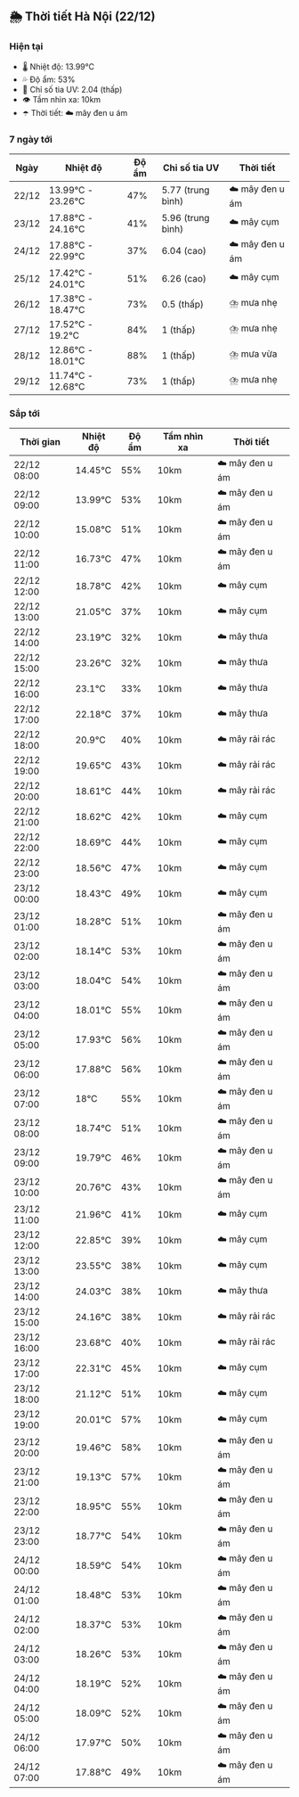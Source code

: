 ## 🌦️ Thời tiết Hà Nội (22/12)

### Hiện tại

- 🌡️ Nhiệt độ: 13.99℃
- 💦 Độ ẩm: 53%
- 🌟 Chỉ số tia UV: 2.04 (thấp)
- 👁️ Tầm nhìn xa: 10km
- ☂️ Thời tiết: ☁️ mây đen u ám

### 7 ngày tới

| Ngày | Nhiệt độ | Độ ẩm | Chỉ số tia UV | Thời tiết |
| --- | --- | --- | --- | --- |
| 22/12 | 13.99℃ - 23.26℃ | 47% | 5.77 (trung bình) | ☁️ mây đen u ám |
| 23/12 | 17.88℃ - 24.16℃ | 41% | 5.96 (trung bình) | ☁️ mây cụm |
| 24/12 | 17.88℃ - 22.99℃ | 37% | 6.04 (cao) | ☁️ mây đen u ám |
| 25/12 | 17.42℃ - 24.01℃ | 51% | 6.26 (cao) | ☁️ mây cụm |
| 26/12 | 17.38℃ - 18.47℃ | 73% | 0.5 (thấp) | ⛈️ mưa nhẹ |
| 27/12 | 17.52℃ - 19.2℃ | 84% | 1 (thấp) | ⛈️ mưa nhẹ |
| 28/12 | 12.86℃ - 18.01℃ | 88% | 1 (thấp) | ⛈️ mưa vừa |
| 29/12 | 11.74℃ - 12.68℃ | 73% | 1 (thấp) | ⛈️ mưa nhẹ |

### Sắp tới

| Thời gian | Nhiệt độ | Độ ẩm | Tầm nhìn xa | Thời tiết |
| --- | --- | --- | --- | --- |
| 22/12 08:00 | 14.45℃ | 55% | 10km | ☁️ mây đen u ám |
| 22/12 09:00 | 13.99℃ | 53% | 10km | ☁️ mây đen u ám |
| 22/12 10:00 | 15.08℃ | 51% | 10km | ☁️ mây đen u ám |
| 22/12 11:00 | 16.73℃ | 47% | 10km | ☁️ mây đen u ám |
| 22/12 12:00 | 18.78℃ | 42% | 10km | ☁️ mây cụm |
| 22/12 13:00 | 21.05℃ | 37% | 10km | ☁️ mây cụm |
| 22/12 14:00 | 23.19℃ | 32% | 10km | ☁️ mây thưa |
| 22/12 15:00 | 23.26℃ | 32% | 10km | ☁️ mây thưa |
| 22/12 16:00 | 23.1℃ | 33% | 10km | ☁️ mây thưa |
| 22/12 17:00 | 22.18℃ | 37% | 10km | ☁️ mây thưa |
| 22/12 18:00 | 20.9℃ | 40% | 10km | ☁️ mây rải rác |
| 22/12 19:00 | 19.65℃ | 43% | 10km | ☁️ mây rải rác |
| 22/12 20:00 | 18.61℃ | 44% | 10km | ☁️ mây rải rác |
| 22/12 21:00 | 18.62℃ | 42% | 10km | ☁️ mây cụm |
| 22/12 22:00 | 18.69℃ | 44% | 10km | ☁️ mây cụm |
| 22/12 23:00 | 18.56℃ | 47% | 10km | ☁️ mây cụm |
| 23/12 00:00 | 18.43℃ | 49% | 10km | ☁️ mây cụm |
| 23/12 01:00 | 18.28℃ | 51% | 10km | ☁️ mây đen u ám |
| 23/12 02:00 | 18.14℃ | 53% | 10km | ☁️ mây đen u ám |
| 23/12 03:00 | 18.04℃ | 54% | 10km | ☁️ mây đen u ám |
| 23/12 04:00 | 18.01℃ | 55% | 10km | ☁️ mây đen u ám |
| 23/12 05:00 | 17.93℃ | 56% | 10km | ☁️ mây đen u ám |
| 23/12 06:00 | 17.88℃ | 56% | 10km | ☁️ mây đen u ám |
| 23/12 07:00 | 18℃ | 55% | 10km | ☁️ mây đen u ám |
| 23/12 08:00 | 18.74℃ | 51% | 10km | ☁️ mây đen u ám |
| 23/12 09:00 | 19.79℃ | 46% | 10km | ☁️ mây đen u ám |
| 23/12 10:00 | 20.76℃ | 43% | 10km | ☁️ mây đen u ám |
| 23/12 11:00 | 21.96℃ | 41% | 10km | ☁️ mây cụm |
| 23/12 12:00 | 22.85℃ | 39% | 10km | ☁️ mây cụm |
| 23/12 13:00 | 23.55℃ | 38% | 10km | ☁️ mây cụm |
| 23/12 14:00 | 24.03℃ | 38% | 10km | ☁️ mây thưa |
| 23/12 15:00 | 24.16℃ | 38% | 10km | ☁️ mây rải rác |
| 23/12 16:00 | 23.68℃ | 40% | 10km | ☁️ mây rải rác |
| 23/12 17:00 | 22.31℃ | 45% | 10km | ☁️ mây cụm |
| 23/12 18:00 | 21.12℃ | 51% | 10km | ☁️ mây cụm |
| 23/12 19:00 | 20.01℃ | 57% | 10km | ☁️ mây cụm |
| 23/12 20:00 | 19.46℃ | 58% | 10km | ☁️ mây đen u ám |
| 23/12 21:00 | 19.13℃ | 57% | 10km | ☁️ mây đen u ám |
| 23/12 22:00 | 18.95℃ | 55% | 10km | ☁️ mây đen u ám |
| 23/12 23:00 | 18.77℃ | 54% | 10km | ☁️ mây đen u ám |
| 24/12 00:00 | 18.59℃ | 54% | 10km | ☁️ mây đen u ám |
| 24/12 01:00 | 18.48℃ | 53% | 10km | ☁️ mây đen u ám |
| 24/12 02:00 | 18.37℃ | 53% | 10km | ☁️ mây đen u ám |
| 24/12 03:00 | 18.26℃ | 53% | 10km | ☁️ mây đen u ám |
| 24/12 04:00 | 18.19℃ | 52% | 10km | ☁️ mây đen u ám |
| 24/12 05:00 | 18.09℃ | 52% | 10km | ☁️ mây đen u ám |
| 24/12 06:00 | 17.97℃ | 50% | 10km | ☁️ mây đen u ám |
| 24/12 07:00 | 17.88℃ | 49% | 10km | ☁️ mây đen u ám |
